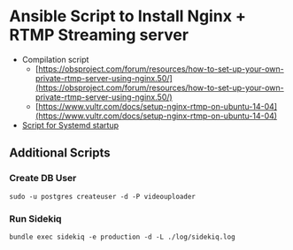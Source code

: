 # Ansible Script to Install Nginx + RTMP Streaming server

- Compilation script 
	- [https://obsproject.com/forum/resources/how-to-set-up-your-own-private-rtmp-server-using-nginx.50/](https://obsproject.com/forum/resources/how-to-set-up-your-own-private-rtmp-server-using-nginx.50/)
	- [https://www.vultr.com/docs/setup-nginx-rtmp-on-ubuntu-14-04](https://www.vultr.com/docs/setup-nginx-rtmp-on-ubuntu-14-04)
- [Script for Systemd startup](https://www.linode.com/docs/websites/nginx/install-nginx-web-server-on-debian-8)

## Additional Scripts

### Create DB User

```
sudo -u postgres createuser -d -P videouploader
```

### Run Sidekiq

```
bundle exec sidekiq -e production -d -L ./log/sidekiq.log
```